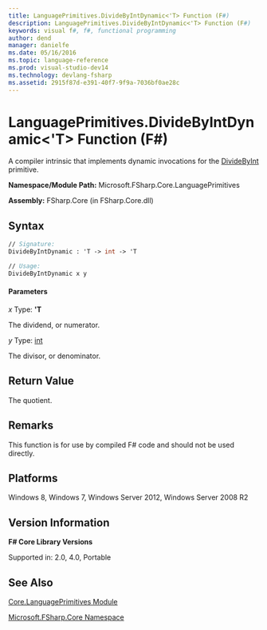 ```yaml
---
title: LanguagePrimitives.DivideByIntDynamic<'T> Function (F#)
description: LanguagePrimitives.DivideByIntDynamic<'T> Function (F#)
keywords: visual f#, f#, functional programming
author: dend
manager: danielfe
ms.date: 05/16/2016
ms.topic: language-reference
ms.prod: visual-studio-dev14
ms.technology: devlang-fsharp
ms.assetid: 2915f87d-e391-40f7-9f9a-7036bf0ae28c 
---
```


# LanguagePrimitives.DivideByIntDynamic<'T> Function (F#)

A compiler intrinsic that implements dynamic invocations for the [DivideByInt](https://msdn.microsoft.com/library/24b70b03-c9fb-4edf-b04e-c9d8355fe1ca) primitive.

**Namespace/Module Path:** Microsoft.FSharp.Core.LanguagePrimitives

**Assembly:** FSharp.Core (in FSharp.Core.dll)


## Syntax

```fsharp
// Signature:
DivideByIntDynamic : 'T -> int -> 'T

// Usage:
DivideByIntDynamic x y
```

#### Parameters
*x*
Type: **'T**


The dividend, or numerator.


*y*
Type: [int](https://msdn.microsoft.com/library/025d5455-3622-4ea5-9573-3ecbd4ee1375)


The divisor, or denominator.

## Return Value

The quotient.

## Remarks
This function is for use by compiled F# code and should not be used directly.

## Platforms
Windows 8, Windows 7, Windows Server 2012, Windows Server 2008 R2

## Version Information
**F# Core Library Versions**

Supported in: 2.0, 4.0, Portable

## See Also
[Core.LanguagePrimitives Module](Core.LanguagePrimitives-Module-%5BFSharp%5D.md)

[Microsoft.FSharp.Core Namespace](Microsoft.FSharp.Core-Namespace-%5BFSharp%5D.md)
